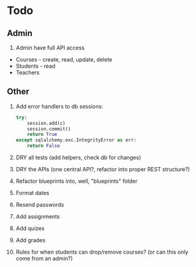 # Todo

## Admin

1. Admin have full API access
  - Courses - create, read, update, delete
  - Students - read
  - Teachers

## Other

1. Add error handlers to db sessions:

    ```python
    try:
        session.add(c)
        session.commit()
        return True
    except sqlalchemy.exc.IntegrityError as err:
        return False
    ```

1. DRY all tests (add helpers, check db for changes)
1. DRY the APIs (one central API?, refactor into proper REST structure?)
1. Refactor blueprints into, well, "blueprints" folder
1. Format dates
1. Resend passwords
1. Add assignments
1. Add quizes
1. Add grades
1. Rules for when students can drop/remove courses? (or can this only come from an admin?)
